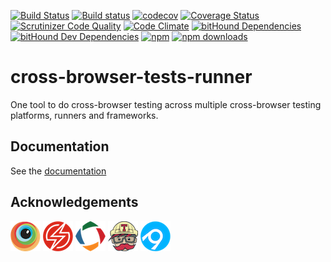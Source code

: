 [![Build Status](https://travis-ci.org/cross-browser-tests-runner/cross-browser-tests-runner.svg?branch=master)](https://travis-ci.org/cross-browser-tests-runner/cross-browser-tests-runner) [![Build status](https://ci.appveyor.com/api/projects/status/4xl0kdywtxkv6dje/branch/master?svg=true)](https://ci.appveyor.com/project/reeteshranjan/cross-browser-tests-runner/branch/master)
 [![codecov](https://codecov.io/gh/cross-browser-tests-runner/cross-browser-tests-runner/branch/master/graph/badge.svg)](https://codecov.io/gh/cross-browser-tests-runner/cross-browser-tests-runner) [![Coverage Status](https://coveralls.io/repos/github/cross-browser-tests-runner/cross-browser-tests-runner/badge.svg?branch=master)](https://coveralls.io/github/cross-browser-tests-runner/cross-browser-tests-runner?branch=master) [![Scrutinizer Code Quality](https://scrutinizer-ci.com/g/cross-browser-tests-runner/cross-browser-tests-runner/badges/quality-score.png?b=master)](https://scrutinizer-ci.com/g/cross-browser-tests-runner/cross-browser-tests-runner/?branch=master) [![Code Climate](https://codeclimate.com/github/cross-browser-tests-runner/cross-browser-tests-runner.svg)](https://codeclimate.com/github/cross-browser-tests-runner/cross-browser-tests-runner) [![bitHound Dependencies](https://www.bithound.io/github/cross-browser-tests-runner/cross-browser-tests-runner/badges/dependencies.svg)](https://www.bithound.io/github/cross-browser-tests-runner/cross-browser-tests-runner/master/dependencies/npm) [![bitHound Dev Dependencies](https://www.bithound.io/github/cross-browser-tests-runner/cross-browser-tests-runner/badges/devDependencies.svg)](https://www.bithound.io/github/cross-browser-tests-runner/cross-browser-tests-runner/master/dependencies/npm) [![npm](https://img.shields.io/npm/v/cross-browser-tests-runner.svg)](https://www.npmjs.com/package/cross-browser-tests-runner) [![npm downloads](https://img.shields.io/npm/dt/cross-browser-tests-runner.svg)](https://www.npmjs.com/package/cross-browser-tests-runner)

# cross-browser-tests-runner

One tool to do cross-browser testing across multiple cross-browser testing platforms, runners and frameworks.

## Documentation

See the [documentation](http://cross-browser-tests-runner.readthedocs.io/)

## Acknowledgements
[![BrowserStack](docs/source/img/ack/browserstack-logo.png)](https://www.browserstack.com) [![SauceLabs](docs/source/img/ack/saucelabs-logo.png)](https://www.saucelabs.com) [![CrossBrowserTesting](docs/source/img/ack/crossbrowsertesting-logo.png)](https://crossbrowsertesting.com) [![Travis CI](docs/source/img/ack/travis-logo.png)](https://travis-ci.org) [![Appveyor](docs/source/img/ack/appveyor-logo.png)](https://appveyor.com)
